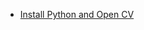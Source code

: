 * [Install Python and Open CV](https://www.pyimagesearch.com/2015/06/15/install-opencv-3-0-and-python-2-7-on-osx/)

